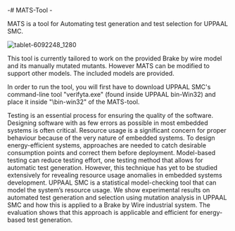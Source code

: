 -# MATS-Tool - </br>

MATS is a tool for Automating test generation and test selection for UPPAAL SMC.

![tablet-6092248_1280](https://user-images.githubusercontent.com/7644735/216753181-7c004949-8448-4f40-8278-81125c71007b.jpg)


This tool is currently tailored to work on the provided Brake by wire model and its manually mutated mutants. However MATS can be modified to support other models. The included models are provided.

In order to run the tool, you will first have to download UPPAAL SMC's command-line tool "verifyta.exe" (found inside UPPAAL bin-Win32)
and place it inside "\bin-win32" of the MATS-tool.

Testing is an essential process for ensuring the quality of the software. Designing software with as few errors as possible in most embedded systems is often critical. Resource usage is a significant concern for proper behaviour because of the very nature of embedded systems. To design energy-efficient systems, approaches are needed to catch desirable consumption points and correct them before deployment. Model-based testing can reduce testing effort, one testing method that allows for automatic test generation. However, this technique has yet to be studied extensively for revealing resource usage anomalies in embedded systems development. UPPAAL SMC is a statistical model-checking tool that can model the system’s resource usage. We show experimental results on automated test generation and selection using mutation analysis in UPPAAL SMC and how this is applied to a Brake by Wire industrial system. The evaluation shows that this approach is applicable and efficient for energy-based test generation. 
